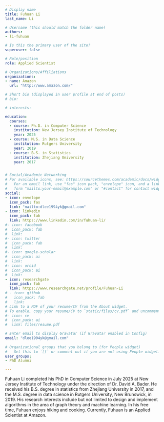 ```yaml
---
# Display name
title: Fuhuan Li
last_name: Li

# Username (this should match the folder name)
authors:
- li-fuhuan

# Is this the primary user of the site?
superuser: false

# Role/position
role: Applied Scientist

# Organizations/Affiliations
organizations:
- name: Amazon
  url: "http://www.amazon.com/"

# Short bio (displayed in user profile at end of posts)
# bio:

# interests:

education:
  courses:
  - course: Ph.D. in Computer Science
    institution: New Jersey Institute of Technology
    year: 2025
  - course: M.S. in Data Science
    institution: Rutgers University
    year: 2019
  - course: B.S. in Statistics
    institution: Zhejiang University
    year: 2017


# Social/Academic Networking
# For available icons, see: https://sourcethemes.com/academic/docs/widgets/#icons
#   For an email link, use "fas" icon pack, "envelope" icon, and a link in the
#   form "mailto:your-email@example.com" or "#contact" for contact widget.
social:
- icon: envelope
  icon_pack: fas
  link: "mailto:dlee1994yk@gmail.com"
- icon: linkedin
  icon_pack: fab
  link: https://www.linkedin.com/in/fuhuan-li/
#- icon: facebook
#  icon_pack: fab
#  link: 
#- icon: twitter
#  icon_pack: fab
#  link: 
#- icon: google-scholar
#  icon_pack: ai
#  link: 
#- icon: orcid
#  icon_pack: ai
#  link: 
- icon: researchgate
  icon_pack: fab
  link: https://www.researchgate.net/profile/Fuhuan-Li
# - icon: github
#   icon_pack: fab
#   link: 
# Link to a PDF of your resume/CV from the About widget.
# To enable, copy your resume/CV to `static/files/cv.pdf` and uncomment the lines below.  
#- icon: cv
#  icon_pack: ai
#  link: files/resume.pdf

# Enter email to display Gravatar (if Gravatar enabled in Config)
email: "dlee1994yk@gmail.com"
  
# Organizational groups that you belong to (for People widget)
#   Set this to `[]` or comment out if you are not using People widget.  
user_groups:
- PhD Alumni

---
```



Fuhuan Li completed his PhD in Computer Science in July 2025 at New Jersey Institute of Technology under the direction of Dr. David A. Bader. He received his B.S. degree in statistics from Zhejiang University in 2017, and the M.S. degree in data science in Rutgers University, New Brunswick, in 2019. His research interests include but not limited to design and implement algorithms in the area of graph theory and machine learning. In his free time, Fuhuan enjoys hiking and cooking. Currently, Fuhuan is an Applied Scientist at Amazon.
